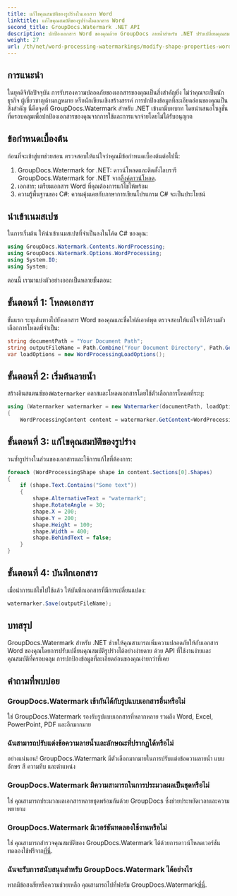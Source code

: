```yaml
---
title: แก้ไขคุณสมบัติของรูปร่างในเอกสาร Word
linktitle: แก้ไขคุณสมบัติของรูปร่างในเอกสาร Word
second_title: GroupDocs.Watermark .NET API
description: ปกป้องเอกสาร Word ของคุณด้วย GroupDocs ลายน้ำสำหรับ .NET ปรับเปลี่ยนคุณสมบัติรูปร่างได้อย่างง่ายดายเพื่อเพิ่มความปลอดภัย
weight: 27
url: /th/net/word-processing-watermarkings/modify-shape-properties-word-docs/
---
```

## การแนะนำ
ในยุคดิจิทัลปัจจุบัน การรับรองความปลอดภัยของเอกสารของคุณเป็นสิ่งสำคัญยิ่ง ไม่ว่าคุณจะเป็นนักธุรกิจ ผู้เชี่ยวชาญด้านกฎหมาย หรือนักเขียนเชิงสร้างสรรค์ การปกป้องข้อมูลที่ละเอียดอ่อนของคุณเป็นสิ่งสำคัญ นี่คือจุดที่ GroupDocs.Watermark สำหรับ .NET เข้ามามีบทบาท โดยนำเสนอโซลูชั่นที่ครอบคลุมเพื่อปกป้องเอกสารของคุณจากการใช้และการแจกจ่ายโดยไม่ได้รับอนุญาต
## ข้อกำหนดเบื้องต้น
ก่อนที่จะเข้าสู่บทช่วยสอน ตรวจสอบให้แน่ใจว่าคุณมีข้อกำหนดเบื้องต้นต่อไปนี้:
1.  GroupDocs.Watermark for .NET: ดาวน์โหลดและติดตั้งไลบรารี GroupDocs.Watermark for .NET จาก[ลิ้งค์ดาวน์โหลด](https://releases.groupdocs.com/Watermark/net/).
2. เอกสาร: เตรียมเอกสาร Word ที่คุณต้องการแก้ไขให้พร้อม
3. ความรู้พื้นฐานของ C#: ความคุ้นเคยกับภาษาการเขียนโปรแกรม C# จะเป็นประโยชน์

## นำเข้าเนมสเปซ
ในการเริ่มต้น ให้นำเข้าเนมสเปซที่จำเป็นลงในโค้ด C# ของคุณ:
```csharp
using GroupDocs.Watermark.Contents.WordProcessing;
using GroupDocs.Watermark.Options.WordProcessing;
using System.IO;
using System;
```
ตอนนี้ เรามาแบ่งตัวอย่างออกเป็นหลายขั้นตอน:
## ขั้นตอนที่ 1: โหลดเอกสาร
ขั้นแรก ระบุเส้นทางไปยังเอกสาร Word ของคุณและชื่อไฟล์เอาต์พุต ตรวจสอบให้แน่ใจว่าได้รวมตัวเลือกการโหลดที่จำเป็น:
```csharp
string documentPath = "Your Document Path";
string outputFileName = Path.Combine("Your Document Directory", Path.GetFileName(documentPath));
var loadOptions = new WordProcessingLoadOptions();
```
## ขั้นตอนที่ 2: เริ่มต้นลายน้ำ
สร้างอินสแตนซ์ของ`Watermarker` คลาสและโหลดเอกสารโดยใช้ตัวเลือกการโหลดที่ระบุ:
```csharp
using (Watermarker watermarker = new Watermarker(documentPath, loadOptions))
{
    WordProcessingContent content = watermarker.GetContent<WordProcessingContent>();
```
## ขั้นตอนที่ 3: แก้ไขคุณสมบัติของรูปร่าง
วนซ้ำรูปร่างในส่วนของเอกสารและใช้การแก้ไขที่ต้องการ:
```csharp
foreach (WordProcessingShape shape in content.Sections[0].Shapes)
{
    if (shape.Text.Contains("Some text"))
    {
        shape.AlternativeText = "watermark";
        shape.RotateAngle = 30;
        shape.X = 200;
        shape.Y = 200;
        shape.Height = 100;
        shape.Width = 400;
        shape.BehindText = false;
    }
}
```
## ขั้นตอนที่ 4: บันทึกเอกสาร
เมื่อนำการแก้ไขไปใช้แล้ว ให้บันทึกเอกสารที่มีการเปลี่ยนแปลง:
```csharp
watermarker.Save(outputFileName);
```
## บทสรุป
GroupDocs.Watermark สำหรับ .NET ช่วยให้คุณสามารถเพิ่มความปลอดภัยให้กับเอกสาร Word ของคุณโดยการปรับเปลี่ยนคุณสมบัติรูปร่างได้อย่างง่ายดาย ด้วย API ที่ใช้งานง่ายและคุณสมบัติที่ครอบคลุม การปกป้องข้อมูลที่ละเอียดอ่อนของคุณง่ายกว่าที่เคย

## คำถามที่พบบ่อย
### GroupDocs.Watermark เข้ากันได้กับรูปแบบเอกสารอื่นหรือไม่
ใช่ GroupDocs.Watermark รองรับรูปแบบเอกสารที่หลากหลาย รวมถึง Word, Excel, PowerPoint, PDF และอีกมากมาย
### ฉันสามารถปรับแต่งข้อความลายน้ำและลักษณะที่ปรากฏได้หรือไม่
อย่างแน่นอน! GroupDocs.Watermark มีตัวเลือกมากมายในการปรับแต่งข้อความลายน้ำ แบบอักษร สี ความทึบ และตำแหน่ง
### GroupDocs.Watermark มีความสามารถในการประมวลผลเป็นชุดหรือไม่
ใช่ คุณสามารถประมวลผลเอกสารหลายชุดพร้อมกันด้วย GroupDocs ซึ่งช่วยประหยัดเวลาและความพยายาม
### GroupDocs.Watermark มีเวอร์ชันทดลองใช้งานหรือไม่
 ใช่ คุณสามารถสำรวจคุณสมบัติของ GroupDocs.Watermark ได้ด้วยการดาวน์โหลดเวอร์ชันทดลองใช้ฟรีจาก[ที่นี่](https://releases.groupdocs.com/).
### ฉันจะรับการสนับสนุนสำหรับ GroupDocs.Watermark ได้อย่างไร
 หากมีข้อสงสัยหรือความช่วยเหลือ คุณสามารถไปที่ฟอรัม GroupDocs.Watermark[ที่นี่](https://forum.groupdocs.com/c/watermark/19).